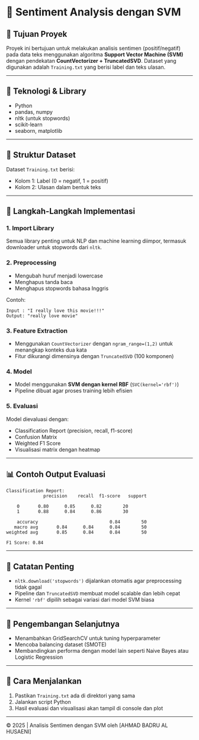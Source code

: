 # 📝 Sentiment Analysis dengan SVM

## 🎯 Tujuan Proyek

Proyek ini bertujuan untuk melakukan analisis sentimen (positif/negatif) pada data teks menggunakan algoritma **Support Vector Machine (SVM)** dengan pendekatan **CountVectorizer + TruncatedSVD**. Dataset yang digunakan adalah `Training.txt` yang berisi label dan teks ulasan.

---

## 🧰 Teknologi & Library

- Python
- pandas, numpy
- nltk (untuk stopwords)
- scikit-learn
- seaborn, matplotlib

---

## 📂 Struktur Dataset

Dataset `Training.txt` berisi:

- Kolom 1: Label (0 = negatif, 1 = positif)
- Kolom 2: Ulasan dalam bentuk teks

---

## 🔄 Langkah-Langkah Implementasi

### 1. Import Library

Semua library penting untuk NLP dan machine learning diimpor, termasuk downloader untuk stopwords dari `nltk`.

### 2. Preprocessing

- Mengubah huruf menjadi lowercase
- Menghapus tanda baca
- Menghapus stopwords bahasa Inggris

Contoh:

```
Input : "I really love this movie!!!"
Output: "really love movie"
```

### 3. Feature Extraction

- Menggunakan `CountVectorizer` dengan `ngram_range=(1,2)` untuk menangkap konteks dua kata
- Fitur dikurangi dimensinya dengan `TruncatedSVD` (100 komponen)

### 4. Model

- Model menggunakan **SVM dengan kernel RBF** (`SVC(kernel='rbf')`)
- Pipeline dibuat agar proses training lebih efisien

### 5. Evaluasi

Model dievaluasi dengan:

- Classification Report (precision, recall, f1-score)
- Confusion Matrix
- Weighted F1 Score
- Visualisasi matrix dengan heatmap

---

## 📊 Contoh Output Evaluasi

```
Classification Report:
              precision    recall  f1-score   support

    0       0.80      0.85      0.82        20
    1       0.88      0.84      0.86        30

    accuracy                           0.84        50
   macro avg       0.84      0.84      0.84        50
weighted avg       0.85      0.84      0.84        50

F1 Score: 0.84
```

---

## 🧠 Catatan Penting

- `nltk.download('stopwords')` dijalankan otomatis agar preprocessing tidak gagal
- Pipeline dan `TruncatedSVD` membuat model scalable dan lebih cepat
- Kernel `'rbf'` dipilih sebagai variasi dari model SVM biasa

---

## 🚀 Pengembangan Selanjutnya

- Menambahkan GridSearchCV untuk tuning hyperparameter
- Mencoba balancing dataset (SMOTE)
- Membandingkan performa dengan model lain seperti Naive Bayes atau Logistic Regression

---

## 📁 Cara Menjalankan

1. Pastikan `Training.txt` ada di direktori yang sama
2. Jalankan script Python
3. Hasil evaluasi dan visualisasi akan tampil di console dan plot

---

© 2025 | Analisis Sentimen dengan SVM oleh \[AHMAD BADRU AL HUSAENI]
